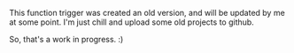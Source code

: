 This function trigger was created an old version, and will be updated by me at some point. 
I'm just chill and upload some old projects to github.

So, that's a work in progress. :)
